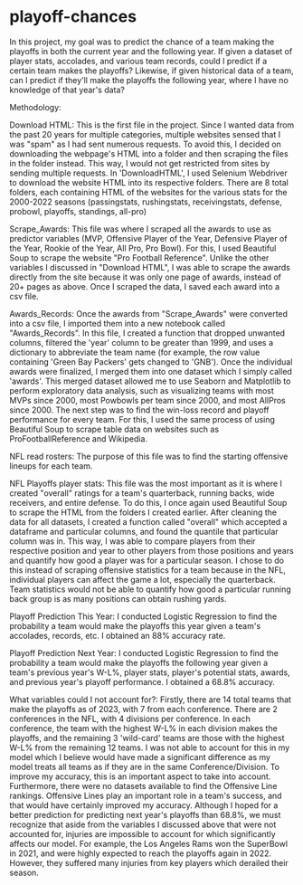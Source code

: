 # playoff-chances
In this project, my goal was to predict the chance of a team making the playoffs in both the current year and the following year. If given a dataset of  player stats, accolades, and various team records, could I predict if a certain team makes the playoffs? Likewise, if given historical data of a team, can I predict if they'll make the playoffs the following year, where I have no knowledge of that year's data?

Methodology:

Download HTML: This is the first file in the project. Since I wanted data from the past 20 years for multiple categories, multiple websites sensed that I was "spam" as I had sent numerous requests. To avoid this, I decided on downloading the webpage's HTML into a folder and then scraping the files in the folder instead. This way, I would not get restricted from sites by sending multiple requests. In 'DownloadHTML', I used Selenium Webdriver to download the website HTML into its respective folders. There are 8 total folders, each containing HTML of the websites for the various stats for the 2000-2022 seasons (passingstats, rushingstats, receivingstats, defense, probowl, playoffs, standings, all-pro)

Scrape_Awards: This file was where I scraped all the awards to use as predictor variables (MVP, Offensive Player of the Year, Defensive Player of the Year, Rookie of the Year, All Pro, Pro Bowl). For this, I used Beautiful Soup to scrape the website "Pro Football Reference". Unlike the other variables I discussed in "Download HTML", I was able to scrape the awards directly from the site because it was only one page of awards, instead of 20+ pages as above. Once I scraped the data, I saved each award into a csv file.

Awards_Records: Once the awards from "Scrape_Awards" were converted into a csv file, I imported them into a new notebook called "Awards_Records". In this file, I created a function that dropped unwanted columns, filtered the 'year' column to be greater than 1999, and uses a dictionary to abbreviate the team name (for example, the row value containing 'Green Bay Packers' gets changed to 'GNB'). Once the individual awards were finalized, I merged them into one dataset which I simply called 'awards'. This merged dataset allowed me to use Seaborn and Matplotlib to perform exploratory data analysis, such as visualizing teams with most MVPs since 2000, most Powbowls per team since 2000, and most AllPros since 2000. The next step was to find the win-loss record and playoff performance for every team. For this, I used the same process of using Beautiful Soup to scrape table data on websites such as ProFootballReference and Wikipedia. 

NFL read rosters: The purpose of this file was to find the starting offensive lineups for each team.

NFL Playoffs player stats: This file was the most important as it is where I created "overall" ratings for a team's quarterback, running backs, wide receivers, and entire defense. To do this, I once again used Beautiful Soup to scrape the HTML from the folders I created earlier. After cleaning the data for all datasets, I created a function called "overall" which accepted a dataframe and particular columns, and found the quantile that particular column was in. This way, I was able to compare players from their respective position and year to other players from those positions and years and quantify how good a player was for a particular season. I chose to do this instead of scraping offensive statistics for a team because in the NFL, individual players can affect the game a lot, especially the quarterback. Team statistics would not be able to quantify how good a particular running back group is as many positions can obtain rushing yards. 

Playoff Prediction This Year: I conducted Logistic Regression to find the probability a team would make the playoffs this year given a team's accolades, records, etc. I obtained an 88% accuracy rate.

Playoff Prediction Next Year: I conducted Logistic Regression to find the probability a team would make the playoffs the following year given a team's previous year's W-L%, player stats, player's potential stats, awards, and previous year's playoff performance. I obtained a 68.8% accuracy. 

What variables could I not account for?: Firstly, there are 14 total teams that make the playoffs as of 2023, with 7 from each conference. There are 2 conferences in the NFL, with 4 divisions per conference. In each conference, the team with the highest W-L% in each division makes the playoffs, and the remaining 3 'wild-card' teams are those with the highest W-L% from the remaining 12 teams. I was not able to account for this in my model which I believe would have made a significant difference as my model treats all teams as if they are in the same Conference/Division. To improve my accuracy, this is an important aspect to take into account. Furthermore, there were no datasets available to find the Offensive Line rankings. Offensive Lines play an important role in a team's success, and that would have certainly improved my accuracy. Although I hoped for a better prediction for predicting next year's playoffs than 68.8%, we must recognize that aside from the variables I discussed above that were not accounted for, injuries are impossible to account for which significantly affects our model. For example, the Los Angeles Rams won the SuperBowl in 2021, and were highly expected to reach the playoffs again in 2022. However, they suffered many injuries from key players which derailed their season.
